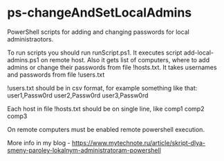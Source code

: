 # ps-changeAndSetLocalAdmins
PowerShell scripts for adding and changing passwords for local administraotors. 

To run scripts you should run runScript.ps1. It executes script add-local-admins.ps1 on remote host. Also it gets list of computers, where to add admins or change their passwords from file !hosts.txt. It takes usernames and passwords from file !users.txt

!users.txt should be in csv format, for example something like that:
user1,Passw0rd
user2,Passw0rd
user3,Passw0rd

Each host in file !hosts.txt should be on single line, like
comp1
comp2
comp3

On remote computers must be enabled remote powershell execution.

More info in my blog - https://www.mytechnote.ru/article/skript-dlya-smeny-paroley-lokalnym-administratoram-powershell
